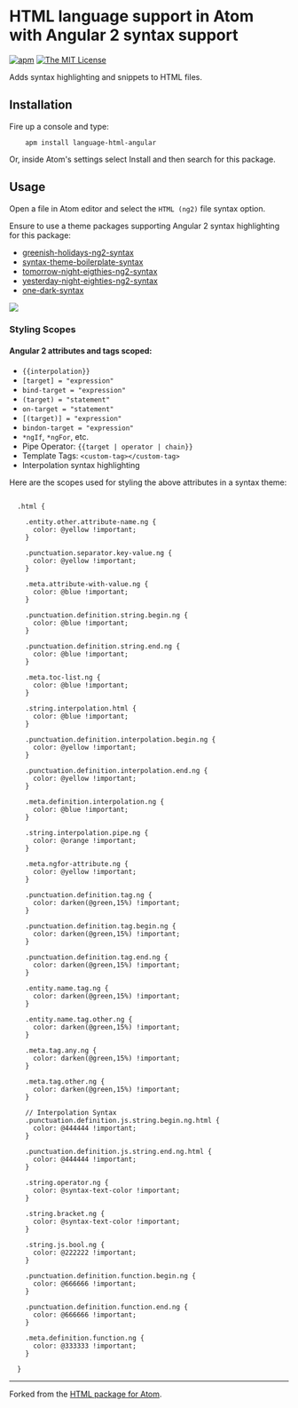 # HTML language support in Atom with Angular 2 syntax support

[![apm](https://img.shields.io/apm/v/language-html-angular.svg)](https://atom.io/packages/language-html-angular)
[![The MIT License](https://img.shields.io/badge/license-MIT-orange.svg)](https://github.com/drootz/language-html-angular/blob/master/LICENSE.md)

Adds syntax highlighting and snippets to HTML files.

## Installation

Fire up a console and type:

        apm install language-html-angular

Or, inside Atom's settings select Install and then search for this package.

## Usage

Open a file in Atom editor and select the `HTML (ng2)` file syntax option.

Ensure to use a theme packages supporting Angular 2 syntax highlighting for this package:
- [greenish-holidays-ng2-syntax](https://atom.io/themes/greenish-holidays-ng2-syntax)
- [syntax-theme-boilerplate-syntax](https://atom.io/themes/syntax-theme-boilerplate-syntax)
- [tomorrow-night-eigthies-ng2-syntax](https://atom.io/themes/tomorrow-night-eighties-ng2-syntax)
- [yesterday-night-eighties-ng2-syntax](https://atom.io/themes/yesterday-night-eighties-ng2-syntax)
- [one-dark-syntax](https://github.com/atom/one-dark-syntax)

![](https://raw.githubusercontent.com/drootz/language-html-angular/master/img/preview-dark.png)

### Styling Scopes

#### Angular 2 attributes and tags scoped:
- `{{interpolation}}`
- `[target] = "expression"`
- `bind-target = "expression"`
- `(target) = "statement"`
- `on-target = "statement"`
- `[(target)] = "expression"`
- `bindon-target = "expression"`
- `*ngIf`, `*ngFor`, etc.
- Pipe Operator: `{{target | operator | chain}}`
- Template Tags: `<custom-tag></custom-tag>`
- Interpolation syntax highlighting

Here are the scopes used for styling the above attributes in a syntax theme:

````less

  .html {

    .entity.other.attribute-name.ng {
      color: @yellow !important;
    }

    .punctuation.separator.key-value.ng {
      color: @yellow !important;
    }

    .meta.attribute-with-value.ng {
      color: @blue !important;
    }

    .punctuation.definition.string.begin.ng {
      color: @blue !important;
    }

    .punctuation.definition.string.end.ng {
      color: @blue !important;
    }

    .meta.toc-list.ng {
      color: @blue !important;
    }

    .string.interpolation.html {
      color: @blue !important;
    }

    .punctuation.definition.interpolation.begin.ng {
      color: @yellow !important;
    }

    .punctuation.definition.interpolation.end.ng {
      color: @yellow !important;
    }

    .meta.definition.interpolation.ng {
      color: @blue !important;
    }

    .string.interpolation.pipe.ng {
      color: @orange !important;
    }

    .meta.ngfor-attribute.ng {
      color: @yellow !important;
    }

    .punctuation.definition.tag.ng {
      color: darken(@green,15%) !important;
    }

    .punctuation.definition.tag.begin.ng {
      color: darken(@green,15%) !important;
    }

    .punctuation.definition.tag.end.ng {
      color: darken(@green,15%) !important;
    }

    .entity.name.tag.ng {
      color: darken(@green,15%) !important;
    }

    .entity.name.tag.other.ng {
      color: darken(@green,15%) !important;
    }

    .meta.tag.any.ng {
      color: darken(@green,15%) !important;
    }

    .meta.tag.other.ng {
      color: darken(@green,15%) !important;
    }

    // Interpolation Syntax
    .punctuation.definition.js.string.begin.ng.html {
      color: @444444 !important;
    }

    .punctuation.definition.js.string.end.ng.html {
      color: @444444 !important;
    }

    .string.operator.ng {
      color: @syntax-text-color !important;
    }

    .string.bracket.ng {
      color: @syntax-text-color !important;
    }

    .string.js.bool.ng {
      color: @222222 !important;
    }

    .punctuation.definition.function.begin.ng {
      color: @666666 !important;
    }

    .punctuation.definition.function.end.ng {
      color: @666666 !important;
    }

    .meta.definition.function.ng {
      color: @333333 !important;
    }

  }

````

***

Forked from the [HTML package for Atom](https://atom.io/packages/language-html).
